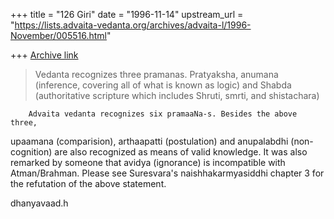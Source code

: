 +++
title = "126 Giri"
date = "1996-11-14"
upstream_url = "https://lists.advaita-vedanta.org/archives/advaita-l/1996-November/005516.html"

+++
[Archive link](https://lists.advaita-vedanta.org/archives/advaita-l/1996-November/005516.html)

> Vedanta recognizes three pramanas.  Pratyaksha, anumana
>(inference, covering all of what is known as logic) and Shabda
>(authoritative scripture which includes Shruti, smrti, and shistachara)

        Advaita vedanta recognizes six pramaaNa-s. Besides the above three,
upaamana (comparision), arthaapatti (postulation) and anupalabdhi
(non-cognition) are also recognized as means of valid knowledge.
        It was also remarked by someone that avidya (ignorance) is
incompatible with Atman/Brahman. Please see Suresvara's
naishhakarmyasiddhi chapter 3 for the refutation of the above statement.

dhanyavaad.h

